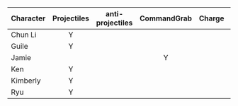 | Character | Projectiles | anti-projectiles | CommandGrab |  Charge | Stock |
| :--- | :-----------: | :--: | :--: | :--: | :--: |
| Chun Li  | Y | | | | |
| Guile | Y | | | | |
| Jamie | | | Y | | Y |
| Ken | Y | | | | |
| Kimberly | Y | | | | |
| Ryu | Y | | | | |

